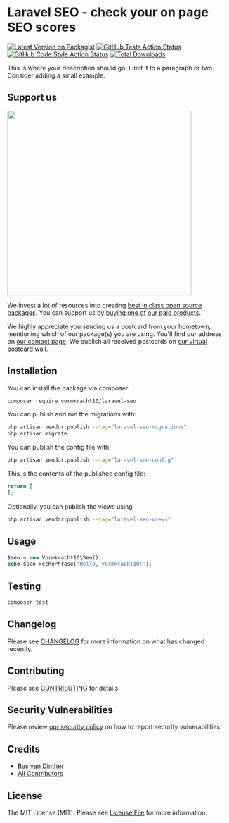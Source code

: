 # Laravel SEO - check your on page SEO scores

[![Latest Version on Packagist](https://img.shields.io/packagist/v/vormkracht10/laravel-seo.svg?style=flat-square)](https://packagist.org/packages/vormkracht10/laravel-seo)
[![GitHub Tests Action Status](https://img.shields.io/github/workflow/status/vormkracht10/laravel-seo/run-tests?label=tests)](https://github.com/vormkracht10/laravel-seo/actions?query=workflow%3Arun-tests+branch%3Amain)
[![GitHub Code Style Action Status](https://img.shields.io/github/workflow/status/vormkracht10/laravel-seo/Fix%20PHP%20code%20style%20issues?label=code%20style)](https://github.com/vormkracht10/laravel-seo/actions?query=workflow%3A"Fix+PHP+code+style+issues"+branch%3Amain)
[![Total Downloads](https://img.shields.io/packagist/dt/vormkracht10/laravel-seo.svg?style=flat-square)](https://packagist.org/packages/vormkracht10/laravel-seo)

This is where your description should go. Limit it to a paragraph or two. Consider adding a small example.

## Support us

[<img src="https://github-ads.s3.eu-central-1.amazonaws.com/laravel-seo.jpg?t=1" width="419px" />](https://spatie.be/github-ad-click/laravel-seo)

We invest a lot of resources into creating [best in class open source packages](https://spatie.be/open-source). You can support us by [buying one of our paid products](https://spatie.be/open-source/support-us).

We highly appreciate you sending us a postcard from your hometown, mentioning which of our package(s) you are using. You'll find our address on [our contact page](https://spatie.be/about-us). We publish all received postcards on [our virtual postcard wall](https://spatie.be/open-source/postcards).

## Installation

You can install the package via composer:

```bash
composer require vormkracht10/laravel-seo
```

You can publish and run the migrations with:

```bash
php artisan vendor:publish --tag="laravel-seo-migrations"
php artisan migrate
```

You can publish the config file with:

```bash
php artisan vendor:publish --tag="laravel-seo-config"
```

This is the contents of the published config file:

```php
return [
];
```

Optionally, you can publish the views using

```bash
php artisan vendor:publish --tag="laravel-seo-views"
```

## Usage

```php
$seo = new Vormkracht10\Seo();
echo $seo->echoPhrase('Hello, Vormkracht10!');
```

## Testing

```bash
composer test
```

## Changelog

Please see [CHANGELOG](CHANGELOG.md) for more information on what has changed recently.

## Contributing

Please see [CONTRIBUTING](CONTRIBUTING.md) for details.

## Security Vulnerabilities

Please review [our security policy](../../security/policy) on how to report security vulnerabilities.

## Credits

- [Bas van Dinther](https://github.com/vormkracht10)
- [All Contributors](../../contributors)

## License

The MIT License (MIT). Please see [License File](LICENSE.md) for more information.
